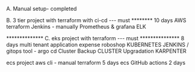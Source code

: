 A. Manual setup- completed

B. 3 tier project with terraform
with ci-cd   --- must ********
10 days
AWS
terraform
Jenkins - manually
Prometheus & grafana
ELK


************** C. eks project with terraform --- must ***************
8 days
multi tenant application
expense
roboshop
KUBERNETES
JENKINS / gitops tool - argo cd
Cluster Backup
CLUSTER Upgradation
KARPENTER




ecs project
aws cli - manual
terraform
5 days
ecs GitHub actions
2 days